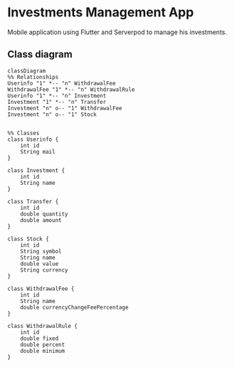 # Investments Management App
Mobile application using Flutter and Serverpod to manage his investments.

## Class diagram
```mermaid
classDiagram
%% Relationships
Userinfo "1" *-- "n" WithdrawalFee
WithdrawalFee "1" *-- "n" WithdrawalRule
Userinfo "1" *-- "n" Investment
Investment "1" *-- "n" Transfer
Investment "n" o-- "1" WithdrawalFee
Investment "n" o-- "1" Stock


%% Classes
class Userinfo {
    int id
    String mail
}

class Investment {
    int id
    String name
}

class Transfer {
    int id
    double quantity
    double amount
}

class Stock {
    int id
    String symbol
    String name
    double value
    String currency
}

class WithdrawalFee {
    int id
    String name
    double currencyChangeFeePercentage
}

class WithdrawalRule {
    int id
    double fixed
    double percent
    double minimum
}

```